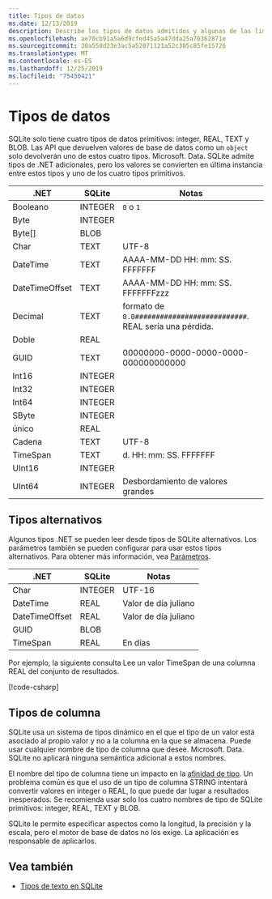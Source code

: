 ```yaml
---
title: Tipos de datos
ms.date: 12/13/2019
description: Describe los tipos de datos admitidos y algunas de las limitaciones de los mismos.
ms.openlocfilehash: ae70cb91a5a6d9cfed45a5a47dda25a70362871e
ms.sourcegitcommit: 30a558d23e3ac5a52071121a52c305c85fe15726
ms.translationtype: MT
ms.contentlocale: es-ES
ms.lasthandoff: 12/25/2019
ms.locfileid: "75450421"
---
```

# <a name="data-types"></a>Tipos de datos

SQLite solo tiene cuatro tipos de datos primitivos: integer, REAL, TEXT y BLOB. Las API que devuelven valores de base de datos como un `object` solo devolverán uno de estos cuatro tipos. Microsoft. Data. SQLite admite tipos de .NET adicionales, pero los valores se convierten en última instancia entre estos tipos y uno de los cuatro tipos primitivos.

| .NET           | SQLite  | Notas                                                       |
| -------------- | ------- | ------------------------------------------------------------- |
| Booleano        | INTEGER | `0` o `1`                                                    |
| Byte           | INTEGER |                                                               |
| Byte[]         | BLOB    |                                                               |
| Char           | TEXT    | UTF-8                                                         |
| DateTime       | TEXT    | AAAA-MM-DD HH: mm: SS. FFFFFFF                                   |
| DateTimeOffset | TEXT    | AAAA-MM-DD HH: mm: SS. FFFFFFFzzz                                |
| Decimal        | TEXT    | formato de `0.0###########################`. REAL sería una pérdida. |
| Doble         | REAL    |                                                               |
| GUID           | TEXT    | 00000000-0000-0000-0000-000000000000                          |
| Int16          | INTEGER |                                                               |
| Int32          | INTEGER |                                                               |
| Int64          | INTEGER |                                                               |
| SByte          | INTEGER |                                                               |
| único         | REAL    |                                                               |
| Cadena         | TEXT    | UTF-8                                                         |
| TimeSpan       | TEXT    | d. HH: mm: SS. FFFFFFF                                            |
| UInt16         | INTEGER |                                                               |
| UInt64         | INTEGER | Desbordamiento de valores grandes                                         |

## <a name="alternative-types"></a>Tipos alternativos

Algunos tipos .NET se pueden leer desde tipos de SQLite alternativos. Los parámetros también se pueden configurar para usar estos tipos alternativos. Para obtener más información, vea [Parámetros](parameters.md#alternative-types).

| .NET           | SQLite  | Notas          |
| -------------- | ------- | ---------------- |
| Char           | INTEGER | UTF-16           |
| DateTime       | REAL    | Valor de día juliano |
| DateTimeOffset | REAL    | Valor de día juliano |
| GUID           | BLOB    |                  |
| TimeSpan       | REAL    | En días          |

Por ejemplo, la siguiente consulta Lee un valor TimeSpan de una columna REAL del conjunto de resultados.

[!code-csharp[](../../../../samples/snippets/standard/data/sqlite/DateAndTimeSample/Program.cs?name=snippet_AlternativeType)]

## <a name="column-types"></a>Tipos de columna

SQLite usa un sistema de tipos dinámico en el que el tipo de un valor está asociado al propio valor y no a la columna en la que se almacena. Puede usar cualquier nombre de tipo de columna que desee. Microsoft. Data. SQLite no aplicará ninguna semántica adicional a estos nombres.

El nombre del tipo de columna tiene un impacto en la [afinidad de tipo](https://www.sqlite.org/datatype3.html#type_affinity). Un problema común es que el uso de un tipo de columna STRING intentará convertir valores en integer o REAL, lo que puede dar lugar a resultados inesperados. Se recomienda usar solo los cuatro nombres de tipo de SQLite primitivos: integer, REAL, TEXT y BLOB.

SQLite le permite especificar aspectos como la longitud, la precisión y la escala, pero el motor de base de datos no los exige. La aplicación es responsable de aplicarlos.

## <a name="see-also"></a>Vea también

- [Tipos de texto en SQLite](https://www.sqlite.org/datatype3.html)

